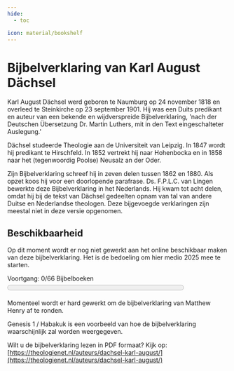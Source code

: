 ```yaml
---
hide:
  - toc

icon: material/bookshelf
---
```


# Bijbelverklaring van Karl August Dächsel

Karl August Dächsel werd geboren te Naumburg op 24 november 1818 en overleed te Steinkirche op 23 september 1901. Hij was een Duits predikant en auteur van een bekende en wijdverspreide Bijbelverklaring, 'nach der Deutschen Übersetzung Dr. Martin Luthers, mit in den Text eingeschalteter Auslegung.'

Dächsel studeerde Theologie aan de Universiteit van Leipzig. In 1847 wordt hij predikant te Hirschfeld. In 1852 vertrekt hij naar Hohenbocka en in 1858 naar het (tegenwoordig Poolse) Neusalz an der Oder.

Zijn Bijbelverklaring schreef hij in zeven delen tussen 1862 en 1880. Als opzet koos hij voor een doorlopende parafrase. Ds. F.P.L.C. van Lingen bewerkte deze Bijbelverklaring in het Nederlands. Hij kwam tot acht delen, omdat hij bij de tekst van Dächsel gedeelten opnam van tal van andere Duitse en Nederlandse theologen. Deze bijgevoegde verklaringen zijn meestal niet in deze versie opgenomen. 

## Beschikbaarheid

Op dit moment wordt er nog niet gewerkt aan het online beschikbaar maken van deze bijbelverklaring. Het is de bedoeling om hier medio 2025 mee te starten.

<label for="file">Voortgang: 0/66 Bijbelboeken</label><progress id="file" value="0" max="66" style="width:80%; height:25px;"></progress>

Momenteel wordt er hard gewerkt om de bijbelverklaring van Matthew Henry af te ronden. 

Genesis 1 / Habakuk is een voorbeeld van hoe de bijbelverklaring waarschijnlijk zal worden weergegeven.

Wilt u de bijbelverklaring lezen in PDF formaat? Kijk op: [https://theologienet.nl/auteurs/dachsel-karl-august/](https://theologienet.nl/auteurs/dachsel-karl-august/) 